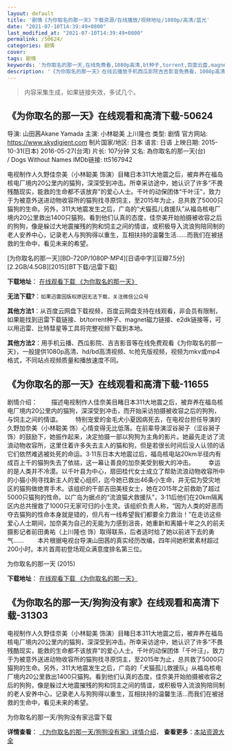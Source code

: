 ```yaml
---
layout: default
title: '剧情《为你取名的那一天》下载资源/在线播放/视频地址/1080p/高清/蓝光'
date: "2021-07-10T14:39:49+0800"
last_modified_at: "2021-07-10T14:39:49+0800"
permalink: /50624/
categories: 剧情
cover:
tags: 剧情
keywords: '为你取名的那一天,在线免费看,1080p高清,bt种子,torrent,百度云盘,magnet,磁力链,迅雷下载资源'
description: '《为你取名的那一天》在线云播放手机西瓜影院吉吉影音免费看，1080p高清bd/hd未删减完整版和tc抢先枪版，mkv/mp4格式，附带bt/torrent种子、magnet/磁力链、百度云盘、网盘资源迅雷下载链接'
---
```


>内容采集生成，如果链接失效，多试几个。


## 《为你取名的那一天》在线观看和高清下载-50624

导演: 山田茜Akane Yamada 主演: 小林聪美 上川隆也 类型: 剧情 官方网站: https://www.skydigient.com 制片国家/地区: 日本 语言: 日语 上映日期: 2015-10-31(日本) 2016-05-27(台湾) 片长: 107分钟 又名: 為你取名的那一天(台) / Dogs Without Names IMDb链接: tt5167942

电视制作人久野佳奈美（小林聪美 饰演）目睹日本311大地震之后，被弃养在福岛核电厂境内20公里内的猫狗，深深受到冲击。所幸采访途中，她认识了许多“不畏残酷现实，能救的生命都不该放弃”的爱心人士。千叶的动保团体“千叶汪”，致力于为被意外送进动物收容所的猫狗找寻原饲主，至2015年为止，总共救了5000只猫狗的生命。另外，311大地震发生之后，广岛的“犬猫孤儿救援队”从福岛核电厂境内20公里救出1400只猫狗。看到他们认真的态度，佳奈美开始拍摄被收容之后的狗狗，像是躲过大地震摧残的狗和饲主之间的情谊，或积极导入流浪狗陪同制的老人安养中心，记录老人与狗狗得以重生，互相扶持的温馨生活……而我们在被拯救的生命中，看见未来的希望。


[为你取名的那一天][BD-720P/1080P-MP4][日语中字][豆瓣7.5分][2.2GB/4.5GB][2015][BT下载/迅雷下载]

**下载地址**： [在线观看下载 《为你取名的那一天》](https://www.btdx8.com/torrent/dogs_without_names_2015.html) 


**无法下载?**：`如果迅雷因版权原因无法下载，关注微信公众号 `

**其他方法1**：从百度云网盘下载视频，百度云网盘支持在线观看，非会员有限制，如果能找到迅雷下载链接、bt/torrent种子、magnet磁力链接、e2dk链接等，可以用迅雷、比特彗星等工具将完整视频下载到本地。

**其他方法2**：用手机云播、西瓜影院、吉吉影音等在线免费观看《为你取名的那一天》，一般提供1080p高清、hd/bd高清视频、tc抢先版视频，视频为mkv或mp4格式，不同站点视频质量和播放速度不同。


## 《为你取名的那一天》在线观看和高清下载-11655

剧情介绍： 　　描述电视制作人佳奈美目睹日本311大地震之后，被弃养在福岛核电厂境内20公里内的猫狗，深深受到冲击，而开始采访拍摄被收容之后的狗狗，与饲主之间的情谊。 　　特别宠爱的金毛犬小夏因病死去，在电视台担任导演的久野加奈美（小林聪美 饰）心情变得无比低落。在前辈导演涩谷昶子（涩谷昶子 饰）的鼓励下，她振作起来，决定拍摄一部以狗狗为主角的影片。她最先走访了流浪动物收容所，这里住着许多失去主人的猫和狗，但是若很长时间后没人认领的话它们依然难逃被处死的命运。3·11东日本大地震过后，福岛核电站20km半径内有成百上千的猫狗失去了依祜，这一幕让善良的加奈美受到极大的冲击。 　　幸运的是人类并不冷漠。以千叶县为中心，扇田桂代女士成立了帮助流浪动物收容所中的小猫小狗寻找新主人的爱心组织，迄今她已救出46条小生命，并无偿为受灾地区的猫狗做绝育手术。该组织的干部吉田美枝女士，她在2015年之前救助了超过5000只猫狗的性命。以广岛为据点的“流浪猫犬救援队”，3·11后他们在20km隔离区内总共搜救了1000只无家可归的小生灵。该组织负责人称，“因为人类的好恶而夺去猫狗的性命本身就是错的，但凡有一线希望我们都要全力救治！”在走访这些爱心人士期间，加奈美为自己的无能为力感到沮丧，她重新和离婚十年之久的前夫摄影记者前田勇祐（上川隆也 饰）取得联系，后者适时给了她以前进下去的勇气…… 　　本片根据电视台导演山田茜的真实经历改编，四年间她积累素材超过200小时。本片首周初登场观众满意度排名第三位。


为你取名的那一天 (2015)

**下载地址**： [在线观看下载 《为你取名的那一天》](https://www.btbtdy.me/btdy/dy7558.html) 


## 《为你取名的那一天/狗狗没有家》在线观看和高清下载-31303

电视制作人久野佳奈美（小林聪美 饰演）目睹日本311大地震之后，被弃养在福岛核电厂境内20公里内的猫狗，深深受到冲击。所幸采访途中，她认识了许多“不畏残酷现实，能救的生命都不该放弃”的爱心人士。千叶的动保团体「千叶汪」，致力于为被意外送进动物收容所的猫狗找寻原饲主，至2015年为止，总共救了5000只猫狗的生命。另外，311大地震发生之后，广岛的「犬猫孤儿救援队」从福岛核电厂境内20公里救出1400只猫狗。看到他们认真的态度，佳奈美开始拍摄被收容之后的狗狗，像是躲过大地震摧残的狗和饲主之间的情谊，或积极导入流浪狗陪同制的老人安养中心，记录老人与狗狗得以重生，互相扶持的温馨生活…而我们在被拯救的生命中，看见未来的希望。


为你取名的那一天/狗狗没有家迅雷下载

**详情查看**： [《为你取名的那一天/狗狗没有家》详情介绍](/movie/31303/)， **查看更多**：[本站资源大全](/movie/t/all/)

